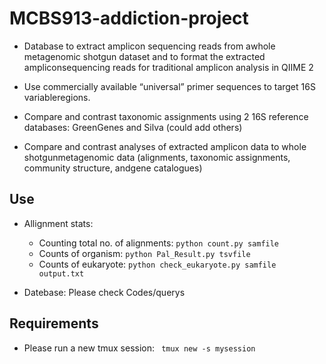 # MCBS913-addiction-project

* Database to extract amplicon sequencing reads from awhole metagenomic shotgun dataset and to format the extracted ampliconsequencing reads for traditional amplicon analysis in QIIME 2

* Use commercially available “universal” primer sequences to target 16S variableregions.

* Compare and contrast taxonomic assignments using 2 16S reference databases: GreenGenes and Silva (could add others)

* Compare and contrast analyses of extracted amplicon data to whole shotgunmetagenomic data (alignments, taxonomic assignments, community structure, andgene catalogues)

## Use

* Allignment stats:

  * Counting total no. of alignments: `python count.py samfile` 
  * Counts of organism: `python Pal_Result.py tsvfile`
  * Counts of eukaryote: `python check_eukaryote.py samfile output.txt`
 
 * Datebase: Please check Codes/querys 

## Requirements

* Please run a new tmux session:  ` tmux new -s mysession`

